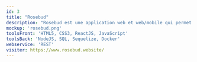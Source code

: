 ```yaml
---
id: 3
title: "Rosebud"
description: "Rosebud est une application web et web/mobile qui permet de mieux connaître les spectateur-rice-s d'aujourd'hui, en leur permettant d'évoquer des souvenirs et des émotions de cinéma et de séries, autant que de partager des images qui les ont marqué-e-s."
mockup: 'rosebud.png'
toolsFront: 'HTML5, CSS3, ReactJS, JavaScript'
toolsBack: 'NodeJS, SQL, Sequelize, Docker'
webservice: 'REST'
visiter: https://www.rosebud.website/
---
```

